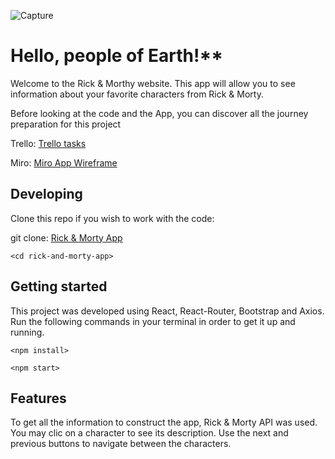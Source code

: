 
        
![Capture](https://user-images.githubusercontent.com/81359715/127032369-38edb898-6dac-40f5-bb1d-e777d61d1bff.JPG)

# Hello, people of Earth!**

Welcome to the Rick & Morthy website. This app will allow you to see information about your favorite characters from Rick & Morty. 


Before looking at the code and the App, you can discover all the journey preparation for this project

Trello: [Trello tasks](https://trello.com/b/4Q7eUh3f/mod%C3%A8le-kanban)

Miro: [Miro App Wireframe](https://miro.com/app/board/o9J_l6X-hCg=/)

## Developing

Clone this repo if you wish to work with the code:

git clone: [Rick & Morty App](https://github.com/FlorentH-12/Rick-Morty-App.git)

`<cd rick-and-morty-app>` 

## Getting started

This project was developed using React, React-Router, Bootstrap and Axios. Run the following commands in your terminal in order to get it up and running.

`<npm install>`

`<npm start>` 

## Features

To get all the information to construct the app, Rick & Morty API was used.
You may clic on a character to see its description.
Use the next and previous buttons to navigate between the characters.

